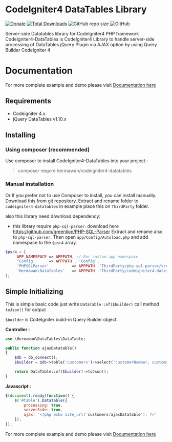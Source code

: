 # CodeIgniter4 DataTables Library
[![Donate](https://img.shields.io/badge/donate-paypal-blue.svg)](https://www.paypal.me/mbahcoding)
[![Total Downloads](https://poser.pugx.org/hermawan/codeigniter4-datatables/downloads)](https://packagist.org/packages/hermawan/codeigniter4-datatables)
![GitHub repo size](https://img.shields.io/github/repo-size/hermawanramadhan/CodeIgniter4-DataTables?label=size)
![GitHub](https://img.shields.io/github/license/hermawanramadhan/CodeIgniter4-DataTables)

Server-side Datatables library for CodeIgniter4 PHP framework
CodeIgniter4-DataTables is CodeIgniter4 Library to handle server-side processing of DataTables jQuery Plugin via AJAX option by using Query Builder CodeIgniter 4

# Documentation
For more complete example and demo please visit [Documentation here](https://hermawan.dev/codeigniter4-datatables/)

## Requirements
* Codeigniter 4.x
* jQuery DataTables v1.10.x

## Installing 

### Using composer (recommended)
Use composer to install CodeIgniter4-DataTables into your project :

  > composer require hermawan/codeigniter4-datatables

### Manual installation
Or If you prefer not to use Composer to install, you can install manually. 
Download this from git repository. Extract and rename folder to `codeigniter4-datatables` in example place this on `ThirdParty` folder. 

also this library need download dependency: 
- this library require `php-sql-parser`. download here https://github.com/greenlion/PHP-SQL-Parser Extract and rename also to `php-sql-parser`.
Then open `app/Config/Autoload.php` and add namespace to the `$psr4` array.

```php
$psr4 = [
     APP_NAMESPACE => APPPATH, // For custom app namespace
     'Config'      => APPPATH . 'Config',
     'PHPSQLParser'          => APPPATH .'ThirdParty/php-sql-parser/src/PHPSQLParser', // <-- namespace for php-sql-parser
     'Hermawan\DataTables'   => APPPATH .'ThirdParty/codeigniter4-datatables/src', // <-- namespace for this library
];
```


## Simple Initializing

This is simple basic code just write `DataTable::of($builder)` call method `toJson()` for output

`$builder` is CodeIgniter build-in Query Builder object.

**Controller :**
```php
use \Hermawan\DataTables\DataTable;

public function ajaxDatatable()
{
    $db = db_connect();
    $builder = $db->table('customers')->select('customerNumber, customerName, phone, city, country, postalCode');

    return DataTable::of($builder)->toJson();
}
```

**Javascript :**
```javascript
$(document).ready(function() {
    $('#table').DataTable({
        processing: true,
        serverSide: true,
        ajax: '<?php echo site_url('customers/ajaxDatatable'); ?>'
    });
});
```



For more complete example and demo please visit [Documentation here](https://hermawan.dev/codeigniter4-datatables/)
